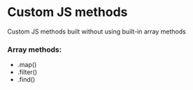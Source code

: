 # Custom JS methods
Custom JS methods built without using built-in array methods

### Array methods:
- .map()
- .filter()
- .find()
